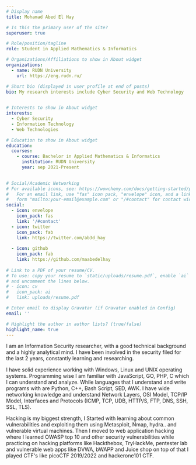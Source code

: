 ```yaml
---
# Display name
title: Mohamad Abed El Hay

# Is this the primary user of the site?
superuser: true

# Role/position/tagline
role: Student in Applied Mathematics & Informatics

# Organizations/Affiliations to show in About widget
organizations:
  - name: RUDN University
    url: https://eng.rudn.ru/

# Short bio (displayed in user profile at end of posts)
bio: My research interests include Cyber Security and Web Technology

  
# Interests to show in About widget
interests:
  - Cyber Security 
  - Information Technology
  - Web Technologies

# Education to show in About widget
education:
  courses:
    - course: Bachelor in Applied Mathematics & Informatics
      institution: RUDN University
      year: sep 2021-Present
   

# Social/Academic Networking
# For available icons, see: https://wowchemy.com/docs/getting-started/page-builder/#icons
#   For an email link, use "fas" icon pack, "envelope" icon, and a link in the
#   form "mailto:your-email@example.com" or "/#contact" for contact widget.
social:
  - icon: envelope
    icon_pack: fas
    link: '/#contact'
  - icon: twitter
    icon_pack: fab
    link: https://twitter.com/ab3d_hay
  
  - icon: github
    icon_pack: fab
    link: https://github.com/maabedelhay
  
# Link to a PDF of your resume/CV.
# To use: copy your resume to `static/uploads/resume.pdf`, enable `ai` icons in `params.toml`,
# and uncomment the lines below.
# - icon: cv
#   icon_pack: ai
#   link: uploads/resume.pdf

# Enter email to display Gravatar (if Gravatar enabled in Config)
email: ''

# Highlight the author in author lists? (true/false)
highlight_name: true
---
```

I am an Information Security researcher, with a good technical background and a highly analytical mind. I have been involved in the security filed for the last 2 years, constantly learning and researching. 

I have solid experience working with Windows, Linux and UNIX operating systems. Programming  wise I am familiar with JavaScript, GO, PHP, C which I can understand and analyze. While languages that I  understand and write programs with are Python, C++, Bash Script, SED, AWK. I have wide networking knowledge and understand Network Layers, OSI Model, TCP/IP Model, Interfaces and Protocols (ICMP, TCP, UDB, HTTP/S, FTP, DNS, SSH, SSL, TLS).

 Hacking is my biggest strength, I Started with learning about common vulnerabilities and exploiting them using Metasploit, Nmap, hydra.. and vulnerable virtual machines. Then I moved to web application hacking where I learned OWASP top 10 and other security vulnerabilities while practicing on hacking platforms like Hackthebox, TryHackMe, pentester lab and vulnerable web apps like DVWA, bWAPP and Juice shop on top of that I played CTF's like picoCTF 2019/2022 and hackerone101 CTF. 


<!--  I can't see myself working in another field and I am fully committed to regularly self improve. I find that discipline is one of my strong sides.-->
<!--
I started 3 years ago by learning about web technologies and languages.After that, I started to read and learn about everything related to technology and computers. from computer components to operating systems to programming languages to AI. Then is started to learn networking. Networking protocols and modules. I picked security and hacking since it is the most fun side of any technology.

I started to learn about a buffer overflow, privilege escalating, some known CVEs, and a lot of tools. I practiced on vulnerable machines and rooted them. The rush and excitement when rooting a machine kept me going. Then I got into binary exploitation and reverse engineering. At this point I  decided to change to web app security stuff.

I started with OWSAP top 10 and did a lot of practice on vulnerable machines and played CTF challenges. Then I started to get into the  infosec community, where everyone shared their knowledge and  write-ups about their findings. That's when I knew this is where I want to be.-->
<!---
{{< icon name="download" pack="fas" >}} Download my {{< staticref "uploads/demo_resume.pdf" "newtab" >}}resumé{{< /staticref >}}. -->
